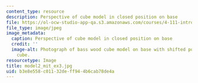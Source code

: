 ```yaml
---
content_type: resource
description: Perspective of cube model in closed position on base
file: https://ol-ocw-studio-app-qa.s3.amazonaws.com/courses/4-111-introduction-to-architecture-environmental-design-spring-2014/b3e8e558c01132deff944b6cab78de4a_model2_mit_ex3.jpg
file_type: image/jpeg
image_metadata:
  caption: Perspective of cube model in closed position on base
  credit: ''
  image-alt: Photograph of bass wood cube model on base with shifted portions of the
    cube.
resourcetype: Image
title: model2_mit_ex3.jpg
uid: b3e8e558-c011-32de-ff94-4b6cab78de4a
---
```

